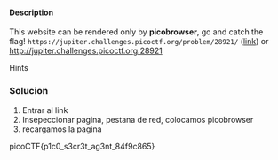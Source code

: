 #### Description

This website can be rendered only by **picobrowser**, go and catch the flag! `https://jupiter.challenges.picoctf.org/problem/28921/` ([link](https://jupiter.challenges.picoctf.org/problem/28921/)) or http://jupiter.challenges.picoctf.org:28921

Hints



### Solucion

1. Entrar al link
2. Insepeccionar pagina, pestana de red, colocamos picobrowser 
3. recargamos la pagina 

picoCTF{p1c0_s3cr3t_ag3nt_84f9c865}